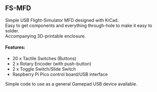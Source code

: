 ## FS-MFD
Simple USB Flight-Simulator MFD designed with KiCad.<br>
Easy to get components and everything through-hole to make it easy to solder.<br>
Accompanying 3D-printable enclosure.<br>

#### Features:

* 20 x Tactile Switches (Buttons)
* 2 x Rotary Encoder (with push-button)
* 2 x Toggle Switch/Slide Switch
* Raspberry Pi Pico control board/USB interface

Simple code to use as a general Gamepad USB device available.
